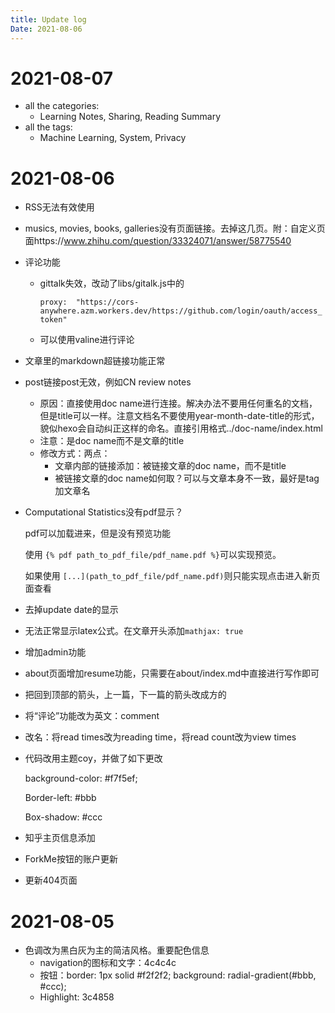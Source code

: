 ```yaml
---
title: Update log
Date: 2021-08-06
---
```


# 2021-08-07

- all the categories:
  - Learning Notes, Sharing, Reading Summary
- all the tags:
  - Machine Learning, System, Privacy

# 2021-08-06

- RSS无法有效使用

- musics, movies, books, galleries没有页面链接。去掉这几页。附：自定义页面https://www.zhihu.com/question/33324071/answer/58775540

- 评论功能

  - gittalk失效，改动了libs/gitalk.js中的

    `proxy:  "https://cors-anywhere.azm.workers.dev/https://github.com/login/oauth/access_token"`                  

  - 可以使用valine进行评论

- 文章里的markdown超链接功能正常

- post链接post无效，例如CN review notes

  - 原因：直接使用doc name进行连接。解决办法不要用任何重名的文档，但是title可以一样。注意文档名不要使用year-month-date-title的形式，貌似hexo会自动纠正这样的命名。直接引用格式../doc-name/index.html
  - 注意：是doc name而不是文章的title
  - 修改方式：两点：
    - 文章内部的链接添加：被链接文章的doc name，而不是title
    - 被链接文章的doc name如何取？可以与文章本身不一致，最好是tag加文章名

- Computational Statistics没有pdf显示？

  pdf可以加载进来，但是没有预览功能

  使用 `{% pdf path_to_pdf_file/pdf_name.pdf %}`可以实现预览。

  如果使用 `[...](path_to_pdf_file/pdf_name.pdf)`则只能实现点击进入新页面查看

- 去掉update date的显示

- 无法正常显示latex公式。在文章开头添加`mathjax: true`

- 增加admin功能

- about页面增加resume功能，只需要在about/index.md中直接进行写作即可

- 把回到顶部的箭头，上一篇，下一篇的箭头改成方的

- 将“评论”功能改为英文：comment

- 改名：将read times改为reading time，将read count改为view times

- 代码改用主题coy，并做了如下更改

  background-color: #f7f5ef;

  Border-left: #bbb

  Box-shadow: #ccc

- 知乎主页信息添加

- ForkMe按钮的账户更新

- 更新404页面

# 2021-08-05

- 色调改为黑白灰为主的简洁风格。重要配色信息
  - navigation的图标和文字：4c4c4c
  - 按钮：border: 1px solid #f2f2f2;
    background: radial-gradient(#bbb, #ccc);
  - Highlight: 3c4858